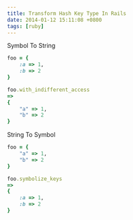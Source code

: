 ```yaml
---
title: Transform Hash Key Type In Rails
date: 2014-01-12 15:11:08 +0800
tags: [ruby] 
---
```



Symbol To String  

```ruby
foo = {
    :a => 1,
    :b => 2
}

foo.with_indifferent_access
=>
{
    "a" => 1,
    "b" => 2
}

```


String To Symbol

```ruby
foo = {
    "a" => 1,
    "b" => 2
}

foo.symbolize_keys
=>
{
    :a => 1,
    :b => 2
}

```
